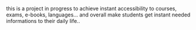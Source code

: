 this is a project in progress to achieve instant accessibility to courses, exams, e-books, languages... and overall make students get instant needed informations to their daily life..